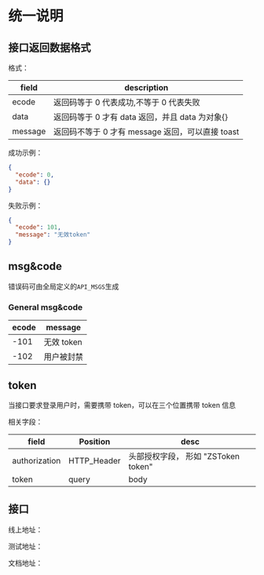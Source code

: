 # 统一说明

## 接口返回数据格式

格式：

| field   | description                                      |
| ------- | ------------------------------------------------ |
| ecode   | 返回码等于 0 代表成功,不等于 0 代表失败          |
| data    | 返回码等于 0 才有 data 返回，并且 data 为对象{}  |
| message | 返回码不等于 0 才有 message 返回，可以直接 toast |

成功示例：

```json
{
  "ecode": 0,
  "data": {}
}
```

失败示例：

```json
{
  "ecode": 101,
  "message": "无效token"
}
```

## msg&code

错误码可由全局定义的`API_MSGS`生成

### General msg&code

| ecode | message    |
| ----- | ---------- |
| -101  | 无效 token |
| -102  | 用户被封禁 |

## token

当接口要求登录用户时，需要携带 token，可以在三个位置携带 token 信息

相关字段：

| field         | Position    | desc                                |
| ------------- | ----------- | ----------------------------------- |
| authorization | HTTP_Header | 头部授权字段， 形如 "ZSToken token" |
| token         | query       | body                                | token |

## 接口

线上地址：

测试地址：

文档地址：
